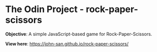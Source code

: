 # The Odin Project - rock-paper-scissors

**Objective**: A simple JavaScript-based game for Rock-Paper-Scissors.

**View here**: https://john-san.github.io/rock-paper-scissors/
